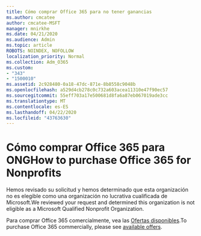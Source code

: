 ```yaml
---
title: Cómo comprar Office 365 para no tener ganancias
ms.author: cmcatee
author: cmcatee-MSFT
manager: mnirkhe
ms.date: 04/21/2020
ms.audience: Admin
ms.topic: article
ROBOTS: NOINDEX, NOFOLLOW
localization_priority: Normal
ms.collection: Adm_O365
ms.custom:
- "343"
- "1500010"
ms.assetid: 2c928480-0a18-47dc-871e-8b8558c9048b
ms.openlocfilehash: a529d4cb278c0c732a603acea11310e47f90ec57
ms.sourcegitcommit: 55eff703a17e500681d8fa6a87eb067019ade3cc
ms.translationtype: MT
ms.contentlocale: es-ES
ms.lasthandoff: 04/22/2020
ms.locfileid: "43763630"
---
```

# <a name="how-to-purchase-office-365-for-nonprofits"></a><span data-ttu-id="595f9-102">Cómo comprar Office 365 para ONG</span><span class="sxs-lookup"><span data-stu-id="595f9-102">How to purchase Office 365 for Nonprofits</span></span>

<span data-ttu-id="595f9-103">Hemos revisado su solicitud y hemos determinado que esta organización no es elegible como una organización no lucrativa cualificada de Microsoft.</span><span class="sxs-lookup"><span data-stu-id="595f9-103">We reviewed your request and determined this organization is not eligible as a Microsoft Qualified Nonprofit Organization.</span></span>
  
<span data-ttu-id="595f9-104">Para comprar Office 365 comercialmente, vea las [Ofertas disponibles](https://portal.office.com/AdminPortal/Home).</span><span class="sxs-lookup"><span data-stu-id="595f9-104">To purchase Office 365 commercially, please see [available offers](https://portal.office.com/AdminPortal/Home).</span></span>